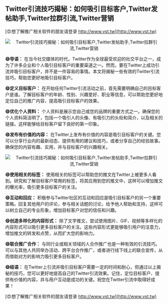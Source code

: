 ## **Twitter引流技巧揭秘：如何吸引目标客户,Twitter发帖助手,Twitter拉群引流,Twitter营销**

[😍想了解推广相关软件的朋友请登录 http://www.vst.tw](http://www.vst.tw)

 <center><img src="https://vst.tw/MP4/tuiguang/png/4.png" alt="Twitter引流技巧揭秘：如何吸引目标客户,Twitter发帖助手,Twitter拉群引流,Twitter营销"></center>

**😄导语：**
在当今社交媒体的时代，Twitter作为全球最受欢迎的社交平台之一，成为了许多企业和个人吸引目标客户的重要渠道之一。然而，要在Twitter上成功引流并吸引目标客户，并不是一件容易的事情。本文将揭秘一些有效的Twitter引流技巧，帮助您更好地吸引目标客户。

**😄定义目标客户：**
在开始任何Twitter引流活动之前，首先需要明确自己的目标客户是谁。了解目标客户的年龄、性别、兴趣爱好、职业等信息，可以帮助您更好地定位自己的推广内容，提高吸引目标客户的效果。

**😄优化个人资料：**
个人资料是展示您自己或您的品牌的重要方式之一。确保您的个人资料简洁明了，包括一个吸引人的头像、有吸引力的头衔和简介，以及相关的链接。这样能够给目标客户留下良好的第一印象。

**😄发布有价值的内容：**
在Twitter上发布有价值的内容是吸引目标客户的关键。您可以分享行业内的最新动态、提供有用的建议和技巧，或者分享自己的经验故事。确保您的内容有趣、实用，并与目标客户的兴趣相关。

 <center><img src="https://vst.tw/MP4/tuiguang/png/3.png" alt="Twitter引流技巧揭秘：如何吸引目标客户,Twitter发帖助手,Twitter拉群引流,Twitter营销"></center>

**😄使用相关的标签：**
使用相关的标签可以帮助您的推文在Twitter上被更多人看到。研究和了解目标客户常用的标签，将其应用到您的推文中，这样可以增加推文的曝光率，吸引更多目标客户的关注。

**😄互动和回应：**
积极参与Twitter社区的互动和回应是吸引目标客户的另一个重要策略。回复其他用户的评论，参与相关话题的讨论，给予他人帮助和支持，这样可以树立自己的专业形象，增加目标客户对您的信任和兴趣。

**😄创造多样化的内容形式：**
除了文字推文，尝试使用图片、GIF、视频等多样化的内容形式可以吸引更多目标客户的关注。这些内容形式更能够吸引用户的注意力，增加推文的转发和点赞，从而扩大您的影响力。

**😄联合推广合作：**
与同行业或相关领域的人合作推广也是一种有效的引流技巧。可以与其他人共同举办活动、跨平台合作推广，或者进行线下线上的联合宣传，从而借助对方的影响力吸引更多目标客户。

**😄结语：**
在Twitter上引流并吸引目标客户需要一定的时间和耐心，但通过以上揭秘的技巧，您可以更好地提高自己的Twitter引流效果。记住，定位目标客户、提供有价值的内容，并与用户互动是成功的关键。祝您在Twitter引流中取得好成果！

[😍想了解推广相关软件的朋友请登录 http://www.vst.tw](http://www.vst.tw)




